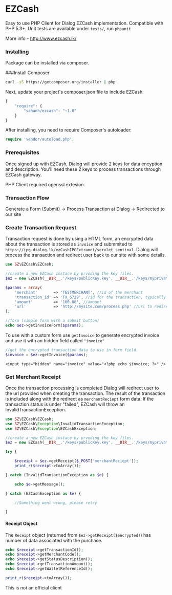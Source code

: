 EZCash
======
Easy to use PHP Client for Dialog EZCash implementation. Compatible with PHP 5.3+. Unit tests are available under `tests/`, run `phpunit`

More info - http://www.ezcash.lk/

### Installing
Package can be installed via composer.

###Install Composer
```bash
curl -sS https://getcomposer.org/installer | php
```

Next, update your project's composer.json file to include EZCash:

```javascript
{
    "require": {
        "sahanh/ezcash": "~1.0"
    }
}
```

After installing, you need to require Composer's autoloader:

```php
require 'vendor/autoload.php';
```
### Prerequisites
Once signed up with EZCash, Dialog will provide 2 keys for data encyption and description. You'll need these 2 keys to process transactions through EZCash gateway.

PHP Client required openssl extesion.

### Transaction Flow
Generate a Form (Submit) -> Process Transaction at Dialog -> Redirected to our site

### Create Transaction Request
Transaction request is done by using a HTML form, an encrypted data about the transaction is stored as `invoice` and submmited to `https://ipg.dialog.lk/ezCashIPGExtranet/servlet_sentinal`. Dialog will process the transaction and redirect user back to our site with some details.

```php
use SZ\EZCash\EZCash;

//create a new EZCash instace by prvoding the key files.
$ez = new EZCash(__DIR__.'/keys/publicKey.key', __DIR__.'/keys/myprivateKey.key');

$params = array(
    'merchant'       => 'TESTMERCHANT', //id of the merchant
    'transaction_id' => 'TX_6729', //id for the transaction, typically an invoice id
    'amount'         => '100.00', //amount
    'url'            => 'http://mysite.com/process.php' //url to redirect after processing
);

//form (simple form with a submit button)
echo $ez->getInvoiceForm($params);
```

To use with a custom form use `getInvoice` to generate encrypted invoice and use it with an hidden field called `"invoice"`
```php
//get the encrypted transaction data to use in form field
$invoice = $ez->getInvoice($params);
```

    <input type="hidden" name="invoice" value="<?php echo $invoice; ?>" />

### Get Merchant Receipt

Once the transaction processing is completed Dialog will redirect user to the url provided when creating the transaction. The result of the transaction is included along with the redirect as `merchantReciept` form data. If the transaction status is under "failed", EZCash will throw an InvalidTransactionException.

```php
use SZ\EZCash\EZCash;
use SZ\EZCash\Exception\InvalidTransactionException;
use SZ\EZCash\Exception\EZCashException;

//create a new EZCash instace by prvoding the key files.
$ez = new EZCash(__DIR__.'/keys/publicKey.key', __DIR__.'/keys/myprivateKey.key');

try {

    $receipt = $ez->getReceipt($_POST['merchantReciept']);
    print_r($receipt->toArray());

} catch (InvalidTransactionException as $e) {

    echo $e->getMessage();

} catch (EZCashException as $e) {

    //Something went wrong, please retry

}
```

#### Receipt Object
The `Receipt` object (returned from `$ez->getReceipt($encrypted)`) has number of data associated with the purchase.
```php
echo $receipt->getTransactionId();
echo $receipt->getMerchantCode();
echo $receipt->getStatusDescription();
echo $receipt->getTransactionAmount();
echo $receipt->getWalletReferenceId();

print_r($receipt->toArray());
```

This is not an official client